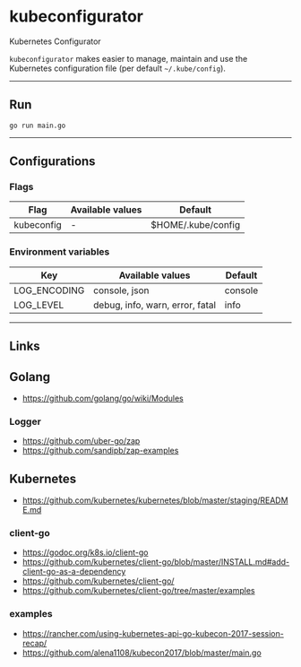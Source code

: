 
# kubeconfigurator
Kubernetes Configurator

`kubeconfigurator` makes easier to manage, maintain and use the Kubernetes configuration file (per default `~/.kube/config`).

---

## Run
```shell
go run main.go
```

---

## Configurations

### Flags

| Flag | Available values | Default |
| --- | --- | --- |
| kubeconfig | - | $HOME/.kube/config |

### Environment variables

| Key | Available values | Default |
| --- | --- | --- |
| LOG_ENCODING | console, json| console |
| LOG_LEVEL | debug, info, warn, error, fatal | info |

---

## Links

## Golang
- https://github.com/golang/go/wiki/Modules
### Logger
- https://github.com/uber-go/zap
- https://github.com/sandipb/zap-examples

## Kubernetes
- https://github.com/kubernetes/kubernetes/blob/master/staging/README.md
### client-go
- https://godoc.org/k8s.io/client-go
- https://github.com/kubernetes/client-go/blob/master/INSTALL.md#add-client-go-as-a-dependency
- https://github.com/kubernetes/client-go/
- https://github.com/kubernetes/client-go/tree/master/examples
### examples
- https://rancher.com/using-kubernetes-api-go-kubecon-2017-session-recap/
- https://github.com/alena1108/kubecon2017/blob/master/main.go
